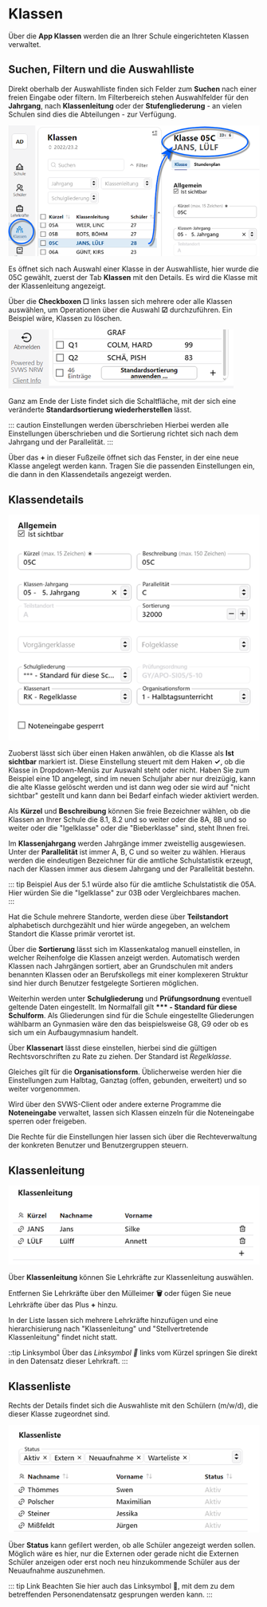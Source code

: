 # Klassen

Über die **App Klassen** werden die an Ihrer Schule eingerichteten Klassen verwaltet.

## Suchen, Filtern und die Auswahlliste

Direkt oberhalb der Auswahlliste finden sich Felder zum **Suchen** nach einer freien Eingabe oder filtern. Im Filterbereich stehen Auswahlfelder für den **Jahrgang**, nach **Klassenleitung** oder der **Stufengliederung** - an vielen Schulen sind dies die Abteilungen - zur Verfügung.

![Auswahlliste der Klassen und Filteroptionen](./graphics/svws_klassen_auswahl.png "Wählen Sie eine Klasse aus.")

Es öffnet sich nach Auswahl einer Klasse in der Auswahlliste, hier wurde die 05C gewählt, zuerst der Tab **Klassen** mit den Details. Es wird die Klasse mit der Klassenleitung angezeigt.

Über die **Checkboxen ☐** links lassen sich mehrere oder alle Klassen auswählen, um Operationen über die Auswahl **☑** durchzuführen. Ein Beispiel wäre, Klassen zu löschen.

![Fußzeile der Liste mit der Schaltfläche, die Standardsortierung wiederherzustellen oder eine neue Klasse anzulegen](./graphics/svws_klassen_standardsortierung_neueklasse.png "Stellen Sie die Standardsortierung wieder her oder legen Sie eine neue Klasse an.")

Ganz am Ende der Liste findet sich die Schaltfläche, mit der sich eine veränderte **Standardsortierung wiederherstellen** lässt.

::: caution Einstellungen werden überschrieben
Hierbei werden alle Einstellungen überschrieben und die Sortierung richtet sich nach dem Jahrgang und der Parallelität.
:::

Über das **+** in dieser Fußzeile öffnet sich das Fenster, in der eine neue Klasse angelegt werden kann. Tragen Sie die passenden Einstellungen ein, die dann in den Klassendetails angezeigt werden.

## Klassendetails

![Details zu einer Klasse](./graphics/svws_klassen_hauptdetails.png "Wichtige Details zu einer Klasse.")

Zuoberst lässt sich über einen Haken anwählen, ob die Klasse als **Ist sichtbar** markiert ist. Diese Einstellung steuert mit dem Haken **✓**, ob die Klasse in Dropdown-Menüs zur Auswahl steht oder nicht. Haben Sie zum Beispiel eine 1D angelegt, sind im neuen Schuljahr aber nur dreizügig, kann die alte Klasse gelöscht werden und ist dann weg oder sie wird auf "nicht sichtbar" gestellt und kann dann bei Bedarf einfach wieder aktiviert werden.

Als **Kürzel** und **Beschreibung** können Sie freie Bezeichner wählen, ob die Klassen an Ihrer Schule die 8.1, 8.2 und so weiter oder die 8A, 8B und so weiter oder die "Igelklasse" oder die "Bieberklasse" sind, steht Ihnen frei.

Im **Klassenjahrgang** werden Jahrgänge immer zweistellig ausgewiesen. Unter der **Parallelität** ist immer A, B, C und so weiter zu wählen. Hieraus werden die eindeutigen Bezeichner für die amtliche Schulstatistik erzeugt, nach der Klassen immer aus diesem Jahrgang und der Parallelität bestehn.

::: tip Beispiel
Aus der 5.1 würde also für die amtliche Schulstatistik die 05A. Hier würden Sie die "Igelklasse" zur 03B oder Vergleichbares machen.  
:::

Hat die Schule mehrere Standorte, werden diese über **Teilstandort** alphabetisch durchgezählt und hier würde angegeben, an welchem Standort die Klasse primär verortet ist.

Über die **Sortierung** lässt sich im Klassenkatalog manuell einstellen, in welcher Reihenfolge die Klassen anzeigt werden. Automatisch werden Klassen nach Jahrgängen sortiert, aber an Grundschulen mit anders benannten Klassen oder an Berufskollegs mit einer komplexeren Struktur sind hier durch Benutzer festgelegte Sortieren möglichen.

Weiterhin werden unter **Schulgliederung** und **Prüfungsordnung** eventuell geltende Daten eingestellt. Im Normalfall gilt **\*\*\* - Standard für diese Schulform**. Als Gliederungen sind für die Schule eingestellte Gliederungen wählbarm an Gynmasien wäre den das beispielsweise G8, G9 oder ob es sich um ein Aufbaugymnasium handelt. 

Über **Klassenart** lässt diese einstellen, hierbei sind die gültigen Rechtsvorschriften zu Rate zu ziehen. Der Standard ist *Regelklasse*.

Gleiches gilt für die **Organisationsform**. Üblicherweise werden hier die Einstellungen zum Halbtag, Ganztag (offen, gebunden, erweitert) und so weiter vorgenommen. 

Wird über den SVWS-Client oder andere externe Programme die **Noteneingabe** verwaltet, lassen sich Klassen einzeln für die Noteneingabe sperren oder freigeben.

Die Rechte für die Einstellungen hier lassen sich über die Rechteverwaltung der konkreten Benutzer und Benutzergruppen steuern.

## Klassenleitung

![Screenshot zur Klassenleitung](./graphics/svws_klassen_klassenleitung.png "Wählen Sie aus, welche Personen die Klasse leiten.")

Über **Klassenleitung** können Sie Lehrkräfte zur Klassenleitung auswählen.

Entfernen Sie Lehrkräfte über den Mülleimer **🗑** oder fügen Sie neue Lehrkräfte über das Plus **+** hinzu. 

In der Liste lassen sich mehrere Lehrkräfte hinzufügen und eine hierarchisierung nach "Klassenleitung" und "Stellvertretende Klassenleitung" findet nicht statt.

::tip Linksymbol
Über das *Linksymbol 🔗* links vom Kürzel springen Sie direkt in den Datensatz dieser Lehrkraft.
:::

## Klassenliste

Rechts der Details findet sich die Auswahliste mit den Schülern (m/w/d), die dieser Klasse zugeordnet sind.

![Screenshot der Klassenliste mit den Schülern](./graphics/svws_klassen_klassenliste.png "Schauen Sie sich die Schüler der Klasse an und springen Sie mit dem Link 🔗 zu dieser Person.")

Über **Status** kann gefilert werden, ob alle Schüler angezeigt werden sollen. Möglich wäre es hier, nur die Externen oder gerade nicht die Externen Schüler anzeigen oder erst noch neu hinzukommende Schüler aus der Neuaufnahme auszunehmen.

::: tip Link
Beachten Sie hier auch das Linksymbol 🔗, mit dem zu dem betreffenden Personendatensatz gesprungen werden kann.
:::
